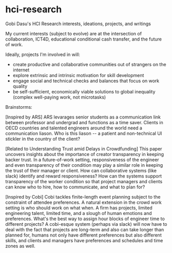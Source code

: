 # hci-research
Gobi Dasu's HCI Research interests, ideations, projects, and writings

My current interests (subject to evolve) are at the intersection of collaboration, ICT4D, educational conditional cash transfer, and the future of work.

Ideally, projects I'm involved in will:
- create productive and collaborative communities out of strangers on the internet
- explore extrinsic and intrinsic motivation for skill development
- engage social and technical checks and balances that focus on work quality
- be self-sufficient, economically viable solutions to global inequality (complex well-paying work, not microtasks)

Brainstorms:

[Inspired by ARS] ARS levarages senior students as a communication link between professor and undergrad and functions as a time saver. Clients in OECD countries and talented engineers around the world need a communication liason. Who is this liason -- a patient and non-technical UI stickler in the country of the client?

[Related to Understanding Trust amid Delays in Crowdfunding] This paper uncovers insights about the importance of creator transparency in keeping backer trust. In a future-of-work setting, responsiveness of the engineer and even transparency of their condition may play a similar role in keeping the trust of their manager or client. How can collaborative systems (like slack) identify and reward responsiveness? How can the systems support transparency of the worker condition so that project managers and clients can know who to hire, how to communicate, and what to plan for?

[Inspired by Cobi] Cobi tackles finite-length event planning subject to the constraint of attendee preferences. A natural extension in the crowd work setting is who should work on what when. A firm has projects, limited engineering talent, limited time, and a slough of human emotions and preferences. What's the best way to assign hour blocks of engineer time to different projects? A cobi-esque system (perhaps via slack) will now have to deal with the fact that projects are long-term and also can take longer than planned for, humans not only have different preferences but also different skills, and clients and managers have preferences and schedules and time zones as well.

